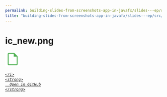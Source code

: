 ```yaml
---
permalink: building-slides-from-screenshots-app-in-javafx/slides---ep/src/main/resources/ic_new.png.html
title: "building-slides-from-screenshots-app-in-javafx/slides---ep/src/main/resources/ic_new.png"
---
```


# ic_new.png
<img src="ic_new.png" alt="ic_new.png" />
<div class="social open-gh-btn my-4">
  <a class="btn btn-github" href="https://github.com/tobiasbriones/blog/tree/main/swe/dev/java/javafx/drawing/productivity/building-slides-from-screenshots-app-in-javafx/slides---ep/src/main/resources/ic_new.png" target="_blank">
    <i class="fab fa-github">
      
    </i>
    <strong>
      Open in GitHub
    </strong>
  </a>
</div>